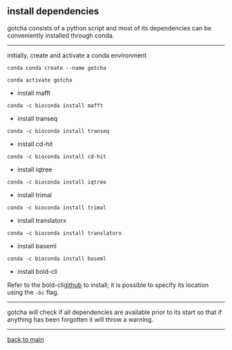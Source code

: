 ## install dependencies


gotcha consists of a python script and most of its dependencies can be conveniently installed through conda.


---


initially, create and activate a conda environment
```
conda conda create --name gotcha

conda activate gotcha
```


- install mafft
```
conda -c bioconda install mafft
```


- install transeq
```
conda -c bioconda install transeq
```


- install cd-hit
```
conda -c bioconda install cd-hit
```


- install iqtree
```
conda -c bioconda install iqtree
```


- install trimal
```
conda -c bioconda install trimal
```


- install translatorx
```
conda -c bioconda install translatorx
```


- install baseml
```
conda -c bioconda install baseml
```


- install bold-cli

Refer to the bold-cli[github](https://github.com/CNuge/BOLD-CLI) to install; it is possible to specify its location using the ```-bc``` flag.


---


gotcha will check if all dependencies are available prior to its start so that if anything has been forgotten it will throw a warning.


---


[back to main]()
